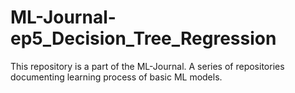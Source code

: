 # ML-Journal-ep5_Decision_Tree_Regression
This repository is a part of the ML-Journal. A series of repositories documenting learning process of basic ML models.
